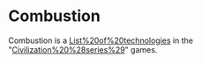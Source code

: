 # Combustion

Combustion is a [List%20of%20technologies](technology) in the "[Civilization%20%28series%29](Civilization)" games.